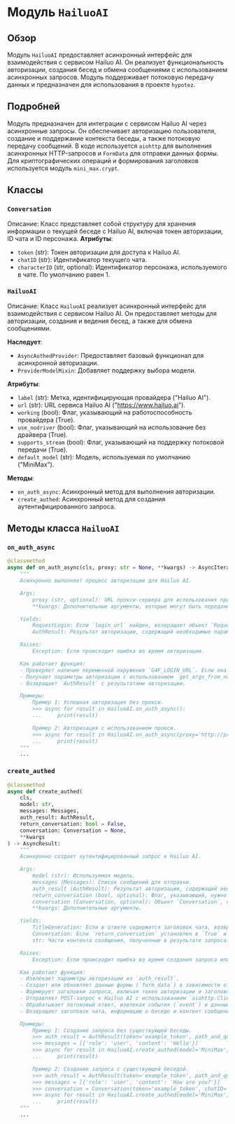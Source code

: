 # Модуль `HailuoAI`

## Обзор

Модуль `HailuoAI` предоставляет асинхронный интерфейс для взаимодействия с сервисом Hailuo AI. Он реализует функциональность авторизации, создания бесед и обмена сообщениями с использованием асинхронных запросов. Модуль поддерживает потоковую передачу данных и предназначен для использования в проекте `hypotez`.

## Подробней

Модуль предназначен для интеграции с сервисом Hailuo AI через асинхронные запросы. Он обеспечивает авторизацию пользователя, создание и поддержание контекста беседы, а также потоковую передачу сообщений. В коде используется `aiohttp` для выполнения асинхронных HTTP-запросов и `FormData` для отправки данных формы. Для криптографических операций и формирования заголовков используется модуль `mini_max.crypt`.

## Классы

### `Conversation`

Описание: Класс представляет собой структуру для хранения информации о текущей беседе с Hailuo AI, включая токен авторизации, ID чата и ID персонажа.
**Атрибуты**:
- `token` (str): Токен авторизации для доступа к Hailuo AI.
- `chatID` (str): Идентификатор текущего чата.
- `characterID` (str, optional): Идентификатор персонажа, используемого в чате. По умолчанию равен 1.

### `HailuoAI`

Описание: Класс `HailuoAI` реализует асинхронный интерфейс для взаимодействия с сервисом Hailuo AI. Он предоставляет методы для авторизации, создания и ведения бесед, а также для обмена сообщениями.

**Наследует**:
- `AsyncAuthedProvider`: Предоставляет базовый функционал для асинхронной авторизации.
- `ProviderModelMixin`: Добавляет поддержку выбора модели.

**Атрибуты**:
- `label` (str): Метка, идентифицирующая провайдера ("Hailuo AI").
- `url` (str): URL сервиса Hailuo AI ("https://www.hailuo.ai").
- `working` (bool): Флаг, указывающий на работоспособность провайдера (True).
- `use_nodriver` (bool): Флаг, указывающий на использование без драйвера (True).
- `supports_stream` (bool): Флаг, указывающий на поддержку потоковой передачи (True).
- `default_model` (str): Модель, используемая по умолчанию ("MiniMax").

**Методы**:
- `on_auth_async`: Асинхронный метод для выполнения авторизации.
- `create_authed`: Асинхронный метод для создания аутентифицированного запроса.

## Методы класса `HailuoAI`

### `on_auth_async`

```python
@classmethod
async def on_auth_async(cls, proxy: str = None, **kwargs) -> AsyncIterator:
    """
    Асинхронно выполняет процесс авторизации для Hailuo AI.

    Args:
        proxy (str, optional): URL прокси-сервера для использования при подключении. По умолчанию `None`.
        **kwargs: Дополнительные аргументы, которые могут быть переданы.

    Yields:
        RequestLogin: Если `login_url` найден, возвращает объект `RequestLogin` с URL для входа.
        AuthResult: Результат авторизации, содержащий необходимые параметры для дальнейшей работы.

    Raises:
        Exception: Если происходит ошибка во время авторизации.

    Как работает функция:
    - Проверяет наличие переменной окружения `G4F_LOGIN_URL`. Если она установлена, возвращает `RequestLogin` с URL для входа.
    - Получает параметры авторизации с использованием `get_args_from_nodriver` и `get_browser_callback`.
    - Возвращает `AuthResult` с результатами авторизации.

    Примеры:
        Пример 1: Успешная авторизация без прокси.
        >>> async for result in HailuoAI.on_auth_async():
        ...     print(result)

        Пример 2: Авторизация с использованием прокси.
        >>> async for result in HailuoAI.on_auth_async(proxy='http://proxy.example.com'):
        ...     print(result)
    """
    ...
```

### `create_authed`

```python
@classmethod
async def create_authed(
    cls,
    model: str,
    messages: Messages,
    auth_result: AuthResult,
    return_conversation: bool = False,
    conversation: Conversation = None,
    **kwargs
) -> AsyncResult:
    """
    Асинхронно создает аутентифицированный запрос к Hailuo AI.

    Args:
        model (str): Используемая модель.
        messages (Messages): Список сообщений для отправки.
        auth_result (AuthResult): Результат авторизации, содержащий необходимые параметры.
        return_conversation (bool, optional): Флаг, указывающий, нужно ли возвращать информацию о беседе. По умолчанию `False`.
        conversation (Conversation, optional): Объект `Conversation`, содержащий информацию о текущей беседе. По умолчанию `None`.
        **kwargs: Дополнительные аргументы.

    Yields:
        TitleGeneration: Если в ответе содержится заголовок чата, возвращает объект `TitleGeneration`.
        Conversation: Если `return_conversation` установлен в `True` и в ответе содержится ID чата, возвращает объект `Conversation`.
        str: Части контента сообщения, полученные в результате запроса.

    Raises:
        Exception: Если происходит ошибка во время создания запроса или обработки ответа.

    Как работает функция:
    - Извлекает параметры авторизации из `auth_result`.
    - Создает или обновляет данные формы (`form_data`) в зависимости от наличия существующей беседы (`conversation`).
    - Формирует заголовки запроса, включая токен авторизации и заголовок `yy`.
    - Отправляет POST-запрос к Hailuo AI с использованием `aiohttp.ClientSession`.
    - Обрабатывает потоковый ответ, извлекая события (`event`) и данные (`data`).
    - Возвращает заголовок чата, информацию о беседе и контент сообщения по частям.

    Примеры:
        Пример 1: Создание запроса без существующей беседы.
        >>> auth_result = AuthResult(token='example_token', path_and_query='/api/chat', timestamp='1234567890')
        >>> messages = [{'role': 'user', 'content': 'Hello'}]
        >>> async for result in HailuoAI.create_authed(model='MiniMax', messages=messages, auth_result=auth_result):
        ...     print(result)

        Пример 2: Создание запроса с существующей беседой.
        >>> auth_result = AuthResult(token='example_token', path_and_query='/api/chat', timestamp='1234567890')
        >>> messages = [{'role': 'user', 'content': 'How are you?'}]
        >>> conversation = Conversation(token='example_token', chatID='123')
        >>> async for result in HailuoAI.create_authed(model='MiniMax', messages=messages, auth_result=auth_result, conversation=conversation):
        ...     print(result)
    """
    ...